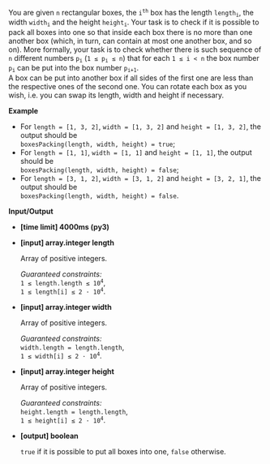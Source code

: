 <div class="markdown"><p>You are given <code>n</code> rectangular boxes, the <code>i<sup>th</sup></code> box has the length <code>length<sub>i</sub></code>, the width <code>width<sub>i</sub></code> and the height <code>height<sub>i</sub></code>. Your task is to check if it is possible to pack all boxes into one so that inside each box there is no more than one another box (which, in turn, can contain at most one another box, and so on). More formally, your task is to check whether there is such sequence of <code>n</code> different numbers <code>p<sub>i</sub></code> (<code>1 ≤ p<sub>i</sub> ≤ n</code>) that for each <code>1 ≤ i &lt; n</code> the box number <code>p<sub>i</sub></code> can be put into the box number <code>p<sub>i+1</sub></code>.<br>
A box can be put into another box if all sides of the first one are less than the respective ones of the second one. You can rotate each box as you wish, i.e. you can swap its length, width and height if necessary.</p>
<p><strong>Example</strong></p>
<ul>
<li>For <code>length = [1, 3, 2]</code>, <code>width = [1, 3, 2]</code> and <code>height = [1, 3, 2]</code>, the output should be<br>
<code>boxesPacking(length, width, height) = true</code>;</li>
<li>For <code>length = [1, 1]</code>, <code>width = [1, 1]</code> and <code>height = [1, 1]</code>, the output should be<br>
<code>boxesPacking(length, width, height) = false</code>;</li>
<li>For <code>length = [3, 1, 2]</code>, <code>width = [3, 1, 2]</code> and <code>height = [3, 2, 1]</code>, the output should be<br>
<code>boxesPacking(length, width, height) = false</code>.</li>
</ul>
<p><strong>Input/Output</strong></p>
<ul>
<li><strong>[time limit] 4000ms (py3)</strong></li>
</ul>
<ul>
<li>
<p><strong>[input] array.integer length</strong></p>
<p>Array of positive integers.</p>
<p><em>Guaranteed constraints:</em><br>
<code>1 ≤ length.length ≤ 10<sup>4</sup></code>,<br>
<code>1 ≤ length[i] ≤ 2 · 10<sup>4</sup></code>.</p>
</li>
<li>
<p><strong>[input] array.integer width</strong></p>
<p>Array of positive integers.</p>
<p><em>Guaranteed constraints:</em><br>
<code>width.length = length.length</code>,<br>
<code>1 ≤ width[i] ≤ 2 · 10<sup>4</sup></code>.</p>
</li>
<li>
<p><strong>[input] array.integer height</strong></p>
<p>Array of positive integers.</p>
<p><em>Guaranteed constraints:</em><br>
<code>height.length = length.length</code>,<br>
<code>1 ≤ height[i] ≤ 2 · 10<sup>4</sup></code>.</p>
</li>
<li>
<p><strong>[output] boolean</strong></p>
<p><code>true</code> if it is possible to put all boxes into one, <code>false</code> otherwise.</p>
</li>
</ul>
</div>